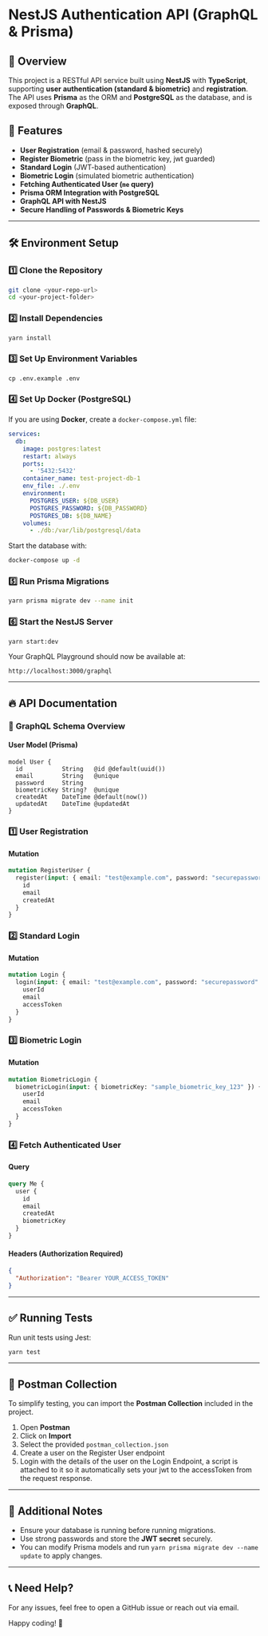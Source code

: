 # NestJS Authentication API (GraphQL & Prisma)

## 🚀 Overview

This project is a RESTful API service built using **NestJS** with **TypeScript**, supporting **user authentication (standard & biometric)** and **registration**. The API uses **Prisma** as the ORM and **PostgreSQL** as the database, and is exposed through **GraphQL**.

## 📌 Features

- **User Registration** (email & password, hashed securely)
- **Register Biometric** (pass in the biometric key, jwt guarded)
- **Standard Login** (JWT-based authentication)
- **Biometric Login** (simulated biometric authentication)
- **Fetching Authenticated User (`me` query)**
- **Prisma ORM Integration with PostgreSQL**
- **GraphQL API with NestJS**
- **Secure Handling of Passwords & Biometric Keys**

---

## 🛠 Environment Setup

### 1️⃣ Clone the Repository

```sh
git clone <your-repo-url>
cd <your-project-folder>
```

### 2️⃣ Install Dependencies

```sh
yarn install
```

### 3️⃣ Set Up Environment Variables

```env
cp .env.example .env
```

### 4️⃣ Set Up Docker (PostgreSQL)

If you are using **Docker**, create a `docker-compose.yml` file:

```yaml
services:
  db:
    image: postgres:latest
    restart: always
    ports:
      - '5432:5432'
    container_name: test-project-db-1
    env_file: ./.env
    environment:
      POSTGRES_USER: ${DB_USER}
      POSTGRES_PASSWORD: ${DB_PASSWORD}
      POSTGRES_DB: ${DB_NAME}
    volumes:
      - ./db:/var/lib/postgresql/data
```

Start the database with:

```sh
docker-compose up -d
```

### 5️⃣ Run Prisma Migrations

```sh
yarn prisma migrate dev --name init
```

### 6️⃣ Start the NestJS Server

```sh
yarn start:dev
```

Your GraphQL Playground should now be available at:

```
http://localhost:3000/graphql
```

---

## 🔥 API Documentation

### 📌 **GraphQL Schema Overview**

#### **User Model (Prisma)**

```prisma
model User {
  id           String   @id @default(uuid())
  email        String   @unique
  password     String
  biometricKey String?  @unique
  createdAt    DateTime @default(now())
  updatedAt    DateTime @updatedAt
}
```

### **1️⃣ User Registration**

#### **Mutation**

```graphql
mutation RegisterUser {
  register(input: { email: "test@example.com", password: "securepassword" }) {
    id
    email
    createdAt
  }
}
```

### **2️⃣ Standard Login**

#### **Mutation**

```graphql
mutation Login {
  login(input: { email: "test@example.com", password: "securepassword" }) {
    userId
    email
    accessToken
  }
}
```

### **3️⃣ Biometric Login**

#### **Mutation**

```graphql
mutation BiometricLogin {
  biometricLogin(input: { biometricKey: "sample_biometric_key_123" }) {
    userId
    email
    accessToken
  }
}
```

### **4️⃣ Fetch Authenticated User**

#### **Query**

```graphql
query Me {
  user {
    id
    email
    createdAt
    biometricKey
  }
}
```

#### **Headers (Authorization Required)**

```json
{
  "Authorization": "Bearer YOUR_ACCESS_TOKEN"
}
```

---

## ✅ Running Tests

Run unit tests using Jest:

```sh
yarn test
```

---

## 📂 Postman Collection

To simplify testing, you can import the **Postman Collection** included in the project.

1. Open **Postman**
2. Click on **Import**
3. Select the provided `postman_collection.json`
4. Create a user on the Register User endpoint
5. Login with the details of the user on the Login Endpoint, a script is attached to it so it automatically sets your jwt to the accessToken from the request response.

---

## 📌 Additional Notes

- Ensure your database is running before running migrations.
- Use strong passwords and store the **JWT secret** securely.
- You can modify Prisma models and run `yarn prisma migrate dev --name update` to apply changes.

---

## 📞 Need Help?

For any issues, feel free to open a GitHub issue or reach out via email.

Happy coding! 🚀
